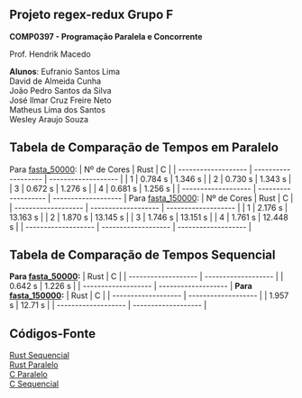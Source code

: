 ## Projeto regex-redux Grupo F

**COMP0397 - Programação Paralela e Concorrente**

Prof. Hendrik Macedo

**Alunos**: 
Eufranio Santos Lima     
David de Almeida Cunha            
João Pedro Santos da Silva       
José Ilmar Cruz Freire Neto          
Matheus Lima dos Santos     
Wesley Araujo Souza



## Tabela de Comparação de Tempos em Paralelo
Para [fasta_50000](https://raw.githubusercontent.com/Rheagor/GrupoF/master/inputs/fasta150000.txt?token=ALMH6QAPEJLOCJF5DUL374C73JUVW):
| Nº de Cores | Rust | C |
| ------------------- | ------------------- | ------------------- |
| 1 | 0.784 s | 1.346 s |
| 2 | 0.730 s | 1.343 s |
| 3 | 0.672 s | 1.276 s |
| 4 | 0.681 s | 1.256 s |
| ------------------- | ------------------- | ------------------- |
Para [fasta_150000]():
| Nº de Cores | Rust | C |
| ------------------- | ------------------- | ------------------- |
| 1 | 2.176 s | 13.163 s |
| 2 | 1.870 s | 13.145 s |
| 3 | 1.746 s | 13.151 s |
| 4 | 1.761 s | 12.448 s |
| ------------------- | ------------------- | ------------------- |


## Tabela de Comparação de Tempos Sequencial
**Para [fasta_50000](https://raw.githubusercontent.com/Rheagor/GrupoF/master/inputs/fasta150000.txt?token=ALMH6QAPEJLOCJF5DUL374C73JUVW):**
| Rust | C |
| ------------------- | ------------------- |
| 0.642 s | 1.226 s |
| ------------------- | ------------------- |
**Para [fasta_150000](https://raw.githubusercontent.com/Rheagor/GrupoF/master/inputs/fasta150000.txt?token=ALMH6QDBBCQ2RGWXL4XIZZC73JU2M):**
| Rust | C |
| ------------------- | ------------------- |
| 1.957 s | 12.71 s |
| ------------------- | ------------------- |


## Códigos-Fonte

[Rust Sequencial](https://raw.githubusercontent.com/Rheagor/GrupoF/master/serial/sequencial.rs?token=AKC5CGAHHFINHQPV4OZZA3K73JSGO)     
[Rust Paralelo](https://raw.githubusercontent.com/Rheagor/GrupoF/master/paralelo/paralelo.rs?token=AKC5CGC5NUKSOMBXWMDPOKC73JSA2)    
[C Paralelo](https://raw.githubusercontent.com/Rheagor/GrupoF/master/paralelo/regex_redux_mpi.c?token=AKC5CGHZN44SWZR4M2TO3P273JSC4)     
[C Sequencial](https://raw.githubusercontent.com/Rheagor/GrupoF/master/serial/regex_redux_serial.c?token=AKC5CGG6LLLTAXIVM6EUJZS73JSGI)    
